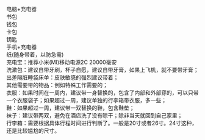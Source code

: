电脑+充电器<br>
书包<br>
钱包<br>
卡包<br>
钥匙<br>
手机+充电器<br>
纸(随身带着，以防急需) <br>
充电宝：推荐小米(MI)移动电源2C 20000毫安<br>
洗漱包：建议自带牙刷，杯子自愿，建议自带牙膏，如果上飞机，就不要带牙膏；<br>
出差隔脏睡袋床单：皮肤敏感的强烈建议带着；<br>
其他需要带的物品：例如特殊工作需要的；<br>
衣服：如果时间在一周内，建议带一身替换的，包含了内部和外部穿的，可以只带一个衣服袋子；如果超过一周，建议单独的行李箱带衣服，多一些；<br>
鞋：如果超过一周，建议带一双替换的鞋，包含鞋垫；<br>
袜子：建议带两双，避免在酒店洗了没有晾干；除非当天就回到自己家里；<br>
行李箱：需要根据具体行程时间进行判断了。一般是20寸或者26寸。24寸这种，还是比较尴尬的尺寸。<br>